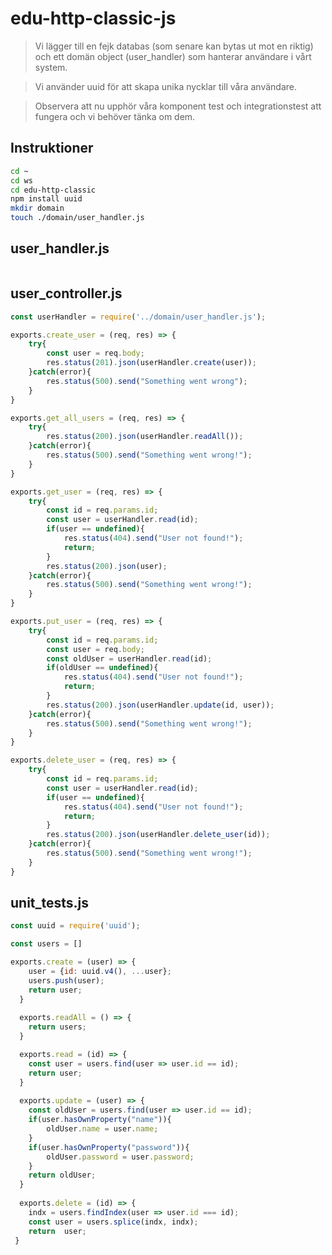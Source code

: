 # edu-http-classic-js

> Vi lägger till en fejk databas (som senare kan bytas ut mot en riktig) och ett domän object (user_handler) som hanterar användare i vårt system.

> Vi använder uuid för att skapa unika nycklar till våra användare.

> Observera att nu upphör våra komponent test och integrationstest att fungera och vi behöver tänka om dem.

## Instruktioner

```bash
cd ~
cd ws
cd edu-http-classic
npm install uuid
mkdir domain
touch ./domain/user_handler.js

```

## user_handler.js

```js

```

## user_controller.js

```js
const userHandler = require('../domain/user_handler.js');

exports.create_user = (req, res) => {
    try{
        const user = req.body;
        res.status(201).json(userHandler.create(user));
    }catch(error){
        res.status(500).send("Something went wrong");    
    }
}

exports.get_all_users = (req, res) => {
    try{
        res.status(200).json(userHandler.readAll());    
    }catch(error){
        res.status(500).send("Something went wrong!");    
    }
}

exports.get_user = (req, res) => {
    try{
        const id = req.params.id;
        const user = userHandler.read(id);
        if(user == undefined){
            res.status(404).send("User not found!");
            return;
        }
        res.status(200).json(user);    
    }catch(error){
        res.status(500).send("Something went wrong!");    
    }
}

exports.put_user = (req, res) => {
    try{
        const id = req.params.id;
        const user = req.body;
        const oldUser = userHandler.read(id);
        if(oldUser == undefined){
            res.status(404).send("User not found!");
            return;
        }
        res.status(200).json(userHandler.update(id, user));    
    }catch(error){
        res.status(500).send("Something went wrong!");    
    }
}

exports.delete_user = (req, res) => {
    try{
        const id = req.params.id;
        const user = userHandler.read(id);
        if(user == undefined){
            res.status(404).send("User not found!");
            return;
        }
        res.status(200).json(userHandler.delete_user(id));    
    }catch(error){
        res.status(500).send("Something went wrong!");    
    }
}
```

## unit_tests.js

```js
const uuid = require('uuid');

const users = []

exports.create = (user) => {
    user = {id: uuid.v4(), ...user};
    users.push(user);
    return user;
  }
  
  exports.readAll = () => {
    return users;
  }

  exports.read = (id) => {
    const user = users.find(user => user.id == id);
    return user;
  }
  
  exports.update = (user) => {
    const oldUser = users.find(user => user.id == id);
    if(user.hasOwnProperty("name")){
        oldUser.name = user.name;
    }
    if(user.hasOwnProperty("password")){
        oldUser.password = user.password;
    }
    return oldUser;
  }
  
  exports.delete = (id) => {
    indx = users.findIndex(user => user.id === id);
    const user = users.splice(indx, indx);
    return  user;
 }
```
